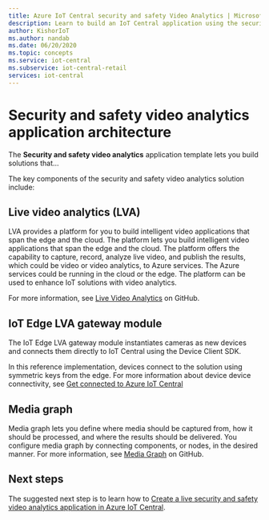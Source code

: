 ```yaml
---
title: Azure IoT Central security and safety Video Analytics | Microsoft Docs
description: Learn to build an IoT Central application using the security and safety video analytics application template in IoT Central. This template uses live video analytics and connected cameras.
author: KishorIoT
ms.author: nandab
ms.date: 06/20/2020
ms.topic: concepts
ms.service: iot-central
ms.subservice: iot-central-retail
services: iot-central
---
```


# Security and safety video analytics application architecture

The **Security and safety video analytics** application template lets you build solutions that...

The key components of the security and safety video analytics solution include:

## Live video analytics (LVA)

LVA provides a platform for you to build intelligent video applications that span the edge and the cloud. The platform lets you build intelligent video applications that span the edge and the cloud. The platform offers the capability to capture, record, analyze live video, and publish the results, which could be video or video analytics, to Azure services. The Azure services could be running in the cloud or the edge. The platform can be used to enhance IoT solutions with video analytics.

For more information, see [Live Video Analytics](https://github.com/Azure/live-video-analytics) on GitHub.

## IoT Edge LVA gateway module

The IoT Edge LVA gateway module instantiates cameras as new devices and connects them directly to IoT Central using the Device Client SDK.

In this reference implementation, devices connect to the solution using symmetric keys from the edge. For more information about device device connectivity, see [Get connected to Azure IoT Central](../core/concepts-get-connected.md)

## Media graph

Media graph lets you define where media should be captured from, how it should be processed, and where the results should be delivered. You configure media graph by connecting components, or nodes, in the desired manner. For more information, see [Media Graph](https://github.com/Azure/live-video-analytics/tree/master/MediaGraph) on GitHub.

## Next steps

The suggested next step is to learn how to [Create a live security and safety video analytics application in Azure IoT Central](tutorial-public-safety-create-app.md).
